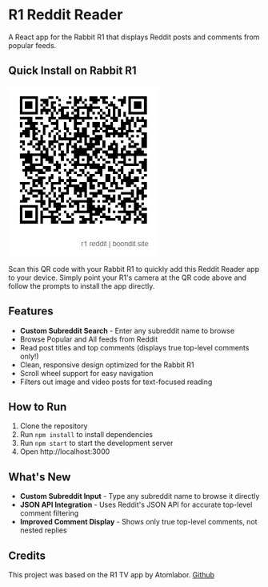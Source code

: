 # R1 Reddit Reader

A React app for the Rabbit R1 that displays Reddit posts and comments from popular feeds.

## Quick Install on Rabbit R1

![Download QR Code](download.png)

Scan this QR code with your Rabbit R1 to quickly add this Reddit Reader app to your device. Simply point your R1's camera at the QR code above and follow the prompts to install the app directly.

## Features

- **Custom Subreddit Search** - Enter any subreddit name to browse
- Browse Popular and All feeds from Reddit
- Read post titles and top comments (displays true top-level comments only!)
- Clean, responsive design optimized for the Rabbit R1
- Scroll wheel support for easy navigation
- Filters out image and video posts for text-focused reading

## How to Run

1. Clone the repository
2. Run `npm install` to install dependencies
3. Run `npm start` to start the development server
4. Open http://localhost:3000

## What's New

- **Custom Subreddit Input** - Type any subreddit name to browse it directly
- **JSON API Integration** - Uses Reddit's JSON API for accurate top-level comment filtering
- **Improved Comment Display** - Shows only true top-level comments, not nested replies

## Credits

This project was based on the R1 TV app by Atomlabor. 
[Github](https://github.com/atomlabor/r1-tv?tab=readme-ov-file)